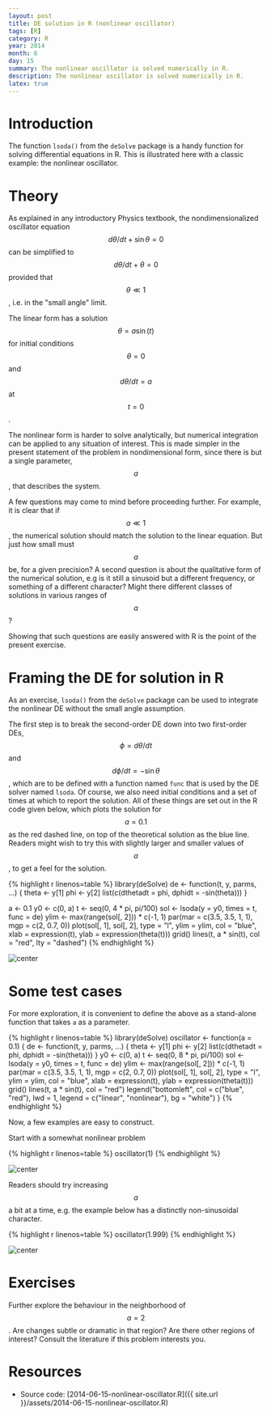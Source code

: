 ```yaml
---
layout: post
title: DE solution in R (nonlinear oscillator)
tags: [R]
category: R
year: 2014
month: 6
day: 15
summary: The nonlinear oscillator is solved numerically in R.
description: The nonlinear oscillator is solved numerically in R.
latex: true
---
```


# Introduction

The function ``lsoda()`` from the ``deSolve`` package is a handy function for
solving differential equations in R.  This is illustrated here with a classic
example: the nonlinear oscillator.

# Theory

As explained in any introductory Physics textbook, the nondimensionalized
oscillator equation $$d\theta/dt + \sin\theta = 0$$ can be simplified to
$$d\theta/dt + \theta = 0$$ provided that $$\theta \ll 1$$, i.e. in the "small
angle" limit.  

The linear form has a solution $$\theta = a \sin(t)$$ for initial conditions
$$\theta=0$$ and $$d\theta/dt=a$$ at $$t=0$$.

The nonlinear form is harder to solve analytically, but numerical integration
can be applied to any situation of interest.  This is made simpler in the
present statement of the problem in nondimensional form, since there is but a
single parameter, $$a$$, that describes the system.

A few questions may come to mind before proceeding further.  For example, it is
clear that if $$a\ll 1$$, the numerical solution should match the solution to
the linear equation.  But just how small must $$a$$ be, for a given precision?
A second question is about the qualitative form of the numerical solution, e.g
is it still a sinusoid but a different frequency, or something of a different
character?  Might there different classes of solutions in various ranges of
$$a$$?

Showing that such questions are easily answered with R is the point of the
present exercise.

# Framing the DE for solution in R

As an exercise, ``lsoda()`` from the ``deSolve`` package can be used to
integrate the nonlinear DE without the small angle assumption.

The first step is to break the second-order DE down into two first-order DEs,
$$\phi = d\theta/dt$$ and $$d\phi/dt = -\sin\theta$$, which are to be defined
with a function named ``func`` that is used by the DE solver named ``lsoda``.
Of course, we also need initial conditions and a set of times at which to
report the solution.  All of these things are set out in the R code given
below, which plots the solution for $$a=0.1$$ as the red dashed line, on top of
the theoretical solution as the blue line.  Readers might wish to try this with
slightly larger and smaller values of $$a$$, to get a feel for the solution.



{% highlight r linenos=table %}
library(deSolve)
de <- function(t, y, parms, ...) {
    theta <- y[1]
    phi <- y[2]
    list(c(dthetadt = phi, dphidt = -sin(theta)))
}

a <- 0.1
y0 <- c(0, a)
t <- seq(0, 4 * pi, pi/100)
sol <- lsoda(y = y0, times = t, func = de)
ylim <- max(range(sol[, 2])) * c(-1, 1)
par(mar = c(3.5, 3.5, 1, 1), mgp = c(2, 0.7, 0))
plot(sol[, 1], sol[, 2], type = "l", ylim = ylim, col = "blue", xlab = expression(t), 
    ylab = expression(theta(t)))
grid()
lines(t, a * sin(t), col = "red", lty = "dashed")
{% endhighlight %}

![center](http://dankelley.github.io/figs/2014-06-15-nonlinear-oscillator/unnamed-chunk-1.png) 


# Some test cases

For more exploration, it is convenient to define the above as a stand-alone
function that takes ``a`` as a parameter.


{% highlight r linenos=table %}
library(deSolve)
oscillator <- function(a = 0.1) {
    de <- function(t, y, parms, ...) {
        theta <- y[1]
        phi <- y[2]
        list(c(dthetadt = phi, dphidt = -sin(theta)))
    }
    y0 <- c(0, a)
    t <- seq(0, 8 * pi, pi/100)
    sol <- lsoda(y = y0, times = t, func = de)
    ylim <- max(range(sol[, 2])) * c(-1, 1)
    par(mar = c(3.5, 3.5, 1, 1), mgp = c(2, 0.7, 0))
    plot(sol[, 1], sol[, 2], type = "l", ylim = ylim, col = "blue", xlab = expression(t), 
        ylab = expression(theta(t)))
    grid()
    lines(t, a * sin(t), col = "red")
    legend("bottomleft", col = c("blue", "red"), lwd = 1, legend = c("linear", 
        "nonlinear"), bg = "white")
}
{% endhighlight %}


Now, a few examples are easy to construct.

Start with a somewhat nonlinear problem

{% highlight r linenos=table %}
oscillator(1)
{% endhighlight %}

![center](http://dankelley.github.io/figs/2014-06-15-nonlinear-oscillator/unnamed-chunk-3.png) 


Readers should try increasing $$a$$ a bit at a time, e.g. the example below has
a distinctly non-sinusoidal character.

{% highlight r linenos=table %}
oscillator(1.999)
{% endhighlight %}

![center](http://dankelley.github.io/figs/2014-06-15-nonlinear-oscillator/unnamed-chunk-4.png) 



# Exercises

Further explore the behaviour in the neighborhood of $$a=2$$.  Are changes
subtle or dramatic in that region?  Are there other regions of interest?
Consult the literature if this problem interests you.

# Resources


* Source code: [2014-06-15-nonlinear-oscillator.R]({{ site.url }}/assets/2014-06-15-nonlinear-oscillator.R)

